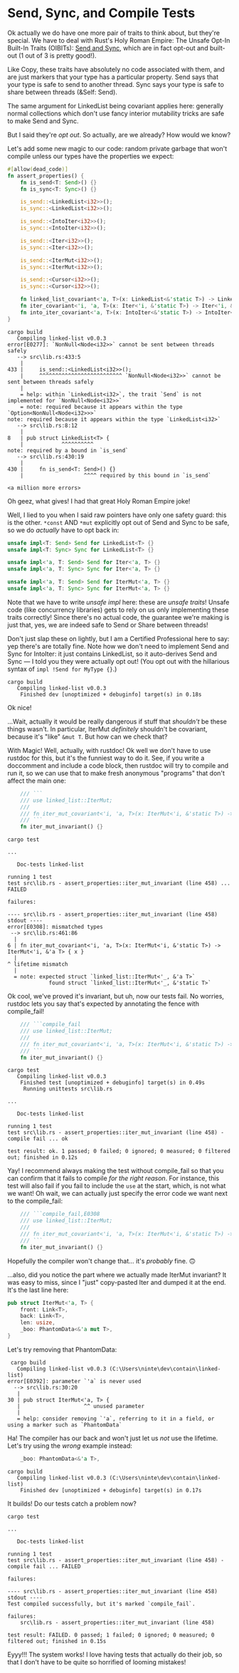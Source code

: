 # Send, Sync, and Compile Tests

Ok actually we do have one more pair of traits to think about, but they're special. We have to deal with Rust's Holy Roman Empire: The Unsafe Opt-In Built-In Traits (OIBITs): [Send and Sync](https://doc.rust-lang.org/nomicon/send-and-sync.html), which are in fact opt-out and built-out (1 out of 3 is pretty good!).

Like Copy, these traits have absolutely no code associated with them, and are just markers that your type has a particular property. Send says that your type is safe to send to another thread. Sync says your type is safe to share between threads (&Self: Send).

The same argument for LinkedList being covariant applies here: generally normal collections which don't use fancy interior mutability tricks are safe to make Send and Sync.

But I said they're *opt out*. So actually, are we already? How would we know?

Let's add some new magic to our code: random private garbage that won't compile unless our types have the properties we expect:  

```rust ,ignore
#[allow(dead_code)]
fn assert_properties() {
    fn is_send<T: Send>() {}
    fn is_sync<T: Sync>() {}

    is_send::<LinkedList<i32>>();
    is_sync::<LinkedList<i32>>();

    is_send::<IntoIter<i32>>();
    is_sync::<IntoIter<i32>>();

    is_send::<Iter<i32>>();
    is_sync::<Iter<i32>>();

    is_send::<IterMut<i32>>();
    is_sync::<IterMut<i32>>();

    is_send::<Cursor<i32>>();
    is_sync::<Cursor<i32>>();

    fn linked_list_covariant<'a, T>(x: LinkedList<&'static T>) -> LinkedList<&'a T> { x }
    fn iter_covariant<'i, 'a, T>(x: Iter<'i, &'static T>) -> Iter<'i, &'a T> { x }
    fn into_iter_covariant<'a, T>(x: IntoIter<&'static T>) -> IntoIter<&'a T> { x }
}
```

```text
cargo build
   Compiling linked-list v0.0.3 
error[E0277]: `NonNull<Node<i32>>` cannot be sent between threads safely
   --> src\lib.rs:433:5
    |
433 |     is_send::<LinkedList<i32>>();
    |     ^^^^^^^^^^^^^^^^^^^^^^^^^^ `NonNull<Node<i32>>` cannot be sent between threads safely
    |
    = help: within `LinkedList<i32>`, the trait `Send` is not implemented for `NonNull<Node<i32>>`
    = note: required because it appears within the type `Option<NonNull<Node<i32>>>`
note: required because it appears within the type `LinkedList<i32>`
   --> src\lib.rs:8:12
    |
8   | pub struct LinkedList<T> {
    |            ^^^^^^^^^^
note: required by a bound in `is_send`
   --> src\lib.rs:430:19
    |
430 |     fn is_send<T: Send>() {}
    |                   ^^^^ required by this bound in `is_send`

<a million more errors>
```

Oh geez, what gives! I had that great Holy Roman Empire joke!

Well, I lied to you when I said raw pointers have only one safety guard: this is the other. `*const` AND `*mut` explicitly opt out of Send and Sync to be safe, so we do *actually* have to opt back in:

```rust ,ignore
unsafe impl<T: Send> Send for LinkedList<T> {}
unsafe impl<T: Sync> Sync for LinkedList<T> {}

unsafe impl<'a, T: Send> Send for Iter<'a, T> {}
unsafe impl<'a, T: Sync> Sync for Iter<'a, T> {}

unsafe impl<'a, T: Send> Send for IterMut<'a, T> {}
unsafe impl<'a, T: Sync> Sync for IterMut<'a, T> {}
```

Note that we have to write *unsafe impl* here: these are *unsafe traits*! Unsafe code (like concurrency libraries) gets to rely on us only implementing these traits correctly! Since there's no actual code, the guarantee we're making is just that, yes, we are indeed safe to Send or Share between threads!

Don't just slap these on lightly, but I am a Certified Professional here to say: yep there's are totally fine. Note how we don't need to implement Send and Sync for IntoIter: it just contains LinkedList, so it auto-derives Send and Sync &mdash; I told you they were actually opt out! (You opt out with the hillarious syntax of `impl !Send for MyType {}`.)

```text
cargo build
   Compiling linked-list v0.0.3
    Finished dev [unoptimized + debuginfo] target(s) in 0.18s
```

Ok nice!

...Wait, actually it would be really dangerous if stuff that *shouldn't* be these things wasn't. In particular, IterMut *definitely* shouldn't be covariant, because it's "like" `&mut T`. But how can we check that?

With Magic! Well, actually, with rustdoc! Ok well we don't have to use rustdoc for this, but it's the funniest way to do it. See, if you write a doccomment and include a code block, then rustdoc will try to compile and run it, so we can use that to make fresh anonymous "programs" that don't affect the main one:


```rust ,ignore
    /// ```
    /// use linked_list::IterMut;
    /// 
    /// fn iter_mut_covariant<'i, 'a, T>(x: IterMut<'i, &'static T>) -> IterMut<'i, &'a T> { x }
    /// ```
    fn iter_mut_invariant() {}
```

```text
cargo test

...

   Doc-tests linked-list

running 1 test
test src\lib.rs - assert_properties::iter_mut_invariant (line 458) ... FAILED

failures:

---- src\lib.rs - assert_properties::iter_mut_invariant (line 458) stdout ----
error[E0308]: mismatched types
 --> src\lib.rs:461:86
  |
6 | fn iter_mut_covariant<'i, 'a, T>(x: IterMut<'i, &'static T>) -> IterMut<'i, &'a T> { x }
  |                                                                                      ^ lifetime mismatch
  |
  = note: expected struct `linked_list::IterMut<'_, &'a T>`
             found struct `linked_list::IterMut<'_, &'static T>`
```

Ok cool, we've proved it's invariant, but uh, now our tests fail. No worries, rustdoc lets you say that's expected by annotating the fence with compile_fail!

```rust ,ignore
    /// ```compile_fail
    /// use linked_list::IterMut;
    /// 
    /// fn iter_mut_covariant<'i, 'a, T>(x: IterMut<'i, &'static T>) -> IterMut<'i, &'a T> { x }
    /// ```
    fn iter_mut_invariant() {}
```

```text
cargo test
   Compiling linked-list v0.0.3
    Finished test [unoptimized + debuginfo] target(s) in 0.49s
     Running unittests src\lib.rs

...

   Doc-tests linked-list

running 1 test
test src\lib.rs - assert_properties::iter_mut_invariant (line 458) - compile fail ... ok

test result: ok. 1 passed; 0 failed; 0 ignored; 0 measured; 0 filtered out; finished in 0.12s
```

Yay! I recommend always making the test without compile_fail so that you can confirm that it fails to compile *for the right reason*. For instance, this test will also fail if you fail to include the `use` at the start, which, is not what we want! Oh wait, we can actually just specify the error code we want next to the compile_fail:

```rust ,ignore
    /// ```compile_fail,E0308
    /// use linked_list::IterMut;
    /// 
    /// fn iter_mut_covariant<'i, 'a, T>(x: IterMut<'i, &'static T>) -> IterMut<'i, &'a T> { x }
    /// ```
    fn iter_mut_invariant() {}
```

Hopefully the compiler won't change that... it's *probably* fine. 🙃

...also, did you notice the part where we actually made IterMut invariant? It was easy to miss, since I "just" copy-pasted Iter and dumped it at the end. It's the last line here:

```rust ,ignore
pub struct IterMut<'a, T> {
    front: Link<T>,
    back: Link<T>,
    len: usize,
    _boo: PhantomData<&'a mut T>,
}
```

Let's try removing that PhantomData:

```text
 cargo build
   Compiling linked-list v0.0.3 (C:\Users\ninte\dev\contain\linked-list)
error[E0392]: parameter `'a` is never used
  --> src\lib.rs:30:20
   |
30 | pub struct IterMut<'a, T> {
   |                    ^^ unused parameter
   |
   = help: consider removing `'a`, referring to it in a field, or using a marker such as `PhantomData`
```

Ha! The compiler has our back and won't just let us *not* use the lifetime. Let's try using the *wrong* example instead:

```rust ,ignore
    _boo: PhantomData<&'a T>,
```

```text
cargo build
   Compiling linked-list v0.0.3 (C:\Users\ninte\dev\contain\linked-list)
    Finished dev [unoptimized + debuginfo] target(s) in 0.17s
```

It builds! Do our tests catch a problem now?

```text
cargo test

...

   Doc-tests linked-list

running 1 test
test src\lib.rs - assert_properties::iter_mut_invariant (line 458) - compile fail ... FAILED

failures:

---- src\lib.rs - assert_properties::iter_mut_invariant (line 458) stdout ----
Test compiled successfully, but it's marked `compile_fail`.

failures:
    src\lib.rs - assert_properties::iter_mut_invariant (line 458)

test result: FAILED. 0 passed; 1 failed; 0 ignored; 0 measured; 0 filtered out; finished in 0.15s
```

Eyyy!!! The system works! I love having tests that actually do their job, so that I don't have to be quite so horrified of looming mistakes!

